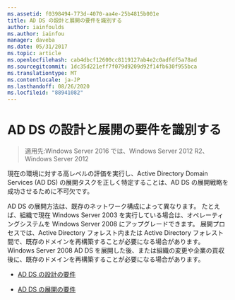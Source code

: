 ```yaml
---
ms.assetid: f0398494-773d-4070-aa4e-25b4815b001e
title: AD DS の設計と展開の要件を識別する
author: iainfoulds
ms.author: iainfou
manager: daveba
ms.date: 05/31/2017
ms.topic: article
ms.openlocfilehash: cab4dbcf12600cc8119127ab4e2c0adfdf5a78ad
ms.sourcegitcommit: 1dc35d221eff7f079d9209d92f14fb630f955bca
ms.translationtype: MT
ms.contentlocale: ja-JP
ms.lasthandoff: 08/26/2020
ms.locfileid: "88941082"
---
```

# <a name="identifying-your-ad-ds-design-and-deployment-requirements"></a>AD DS の設計と展開の要件を識別する

>適用先:Windows Server 2016 では、Windows Server 2012 R2、Windows Server 2012

現在の環境に対する高レベルの評価を実行し、Active Directory Domain Services (AD DS) の展開タスクを正しく特定することは、AD DS の展開戦略を成功させるために不可欠です。

AD DS の展開方法は、既存のネットワーク構成によって異なります。 たとえば、組織で現在 Windows Server 2003 を実行している場合は、オペレーティングシステムを Windows Server 2008 にアップグレードできます。 展開プロセスでは、Active Directory フォレスト内または Active Directory フォレスト間で、既存のドメインを再構築することが必要になる場合があります。 Windows Server 2008 AD DS を展開した後、または組織の変更や企業の買収後に、既存のドメインを再構築することが必要になる場合があります。

-   [AD DS の設計の要件](../../ad-ds/plan/AD-DS-Design-Requirements.md)

-   [AD DS の展開の要件](../../ad-ds/plan/AD-DS-Deployment-Requirements.md)



